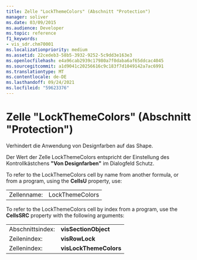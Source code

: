 ```yaml
---
title: Zelle "LockThemeColors" (Abschnitt "Protection")
manager: soliver
ms.date: 03/09/2015
ms.audience: Developer
ms.topic: reference
f1_keywords:
- vis_sdr.chm70001
ms.localizationpriority: medium
ms.assetid: 22cedeb3-58b5-3932-9252-5c9dd3e163e3
ms.openlocfilehash: e4a96cab2939c17980a7f0daba6af65ddcac4045
ms.sourcegitcommit: a1d9041c20256616c9c183f7d1049142a7ac6991
ms.translationtype: MT
ms.contentlocale: de-DE
ms.lasthandoff: 09/24/2021
ms.locfileid: "59623376"
---
```

# <a name="lockthemecolors-cell-protection-section"></a>Zelle "LockThemeColors" (Abschnitt "Protection")

Verhindert die Anwendung von Designfarben auf das Shape. 
  
Der Wert der Zelle LockThemeColors entspricht der Einstellung des Kontrollkästchens **"Von Designfarben"** im Dialogfeld Schutz.  
  
To refer to the LockThemeColors cell by name from another formula, or from a program, using the **CellsU** property, use: 
  
|||
|:-----|:-----|
|Zellenname:  <br/> |LockThemeColors  <br/> |
   
To refer to the LockThemeColors cell by index from a program, use the **CellsSRC** property with the following arguments: 
  
|||
|:-----|:-----|
|Abschnittsindex:  <br/> |**visSectionObject** <br/> |
|Zeilenindex:  <br/> |**visRowLock** <br/> |
|Zellenindex:  <br/> |**visLockThemeColors** <br/> |
   

